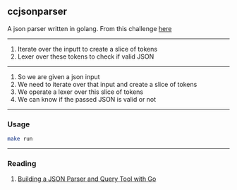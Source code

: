 ## ccjsonparser

A json parser written in golang. From this challenge [here](https://codingchallenges.fyi/challenges/challenge-json-parser/)

---

1. Iterate over the inputt to create a slice of tokens
2. Lexer over these tokens to check if valid JSON

---

1. So we are given a json input
2. We need to iterate over that input and create a slice of tokens
3. We operate a lexer over this slice of tokens
4. We can know if the passed JSON is valid or not

---

### Usage

```sh
make run
```

---

### Reading

1. [Building a JSON Parser and Query Tool with Go](https://medium.com/@bradford_hamilton/building-a-json-parser-and-query-tool-with-go-8790beee239a)